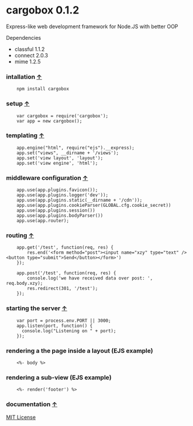 <a name="start"></a>
# cargobox 0.1.2 #

Express-like web development framework for Node.JS with better OOP

Dependencies

* classful 1.1.2
* connect 2.0.3
* mime 1.2.5

### intallation [↑](#start) ###

		npm install cargobox

### setup [↑](#start) ###

		var cargobox = require('cargobox');
		var app = new cargobox();

### templating [↑](#start) ###

		app.engine("html", require("ejs").__express);
		app.set("views", __dirname + '/views');
		app.set('view layout', 'layout');
		app.set('view engine', 'html');

### middleware configuration [↑](#start) ###

		app.use(app.plugins.favicon());
		app.use(app.plugins.logger('dev'));
		app.use(app.plugins.static(__dirname + '/cdn'));
		app.use(app.plugins.cookieParser(GLOBAL.cfg.cookie_secret))
		app.use(app.plugins.session())
		app.use(app.plugins.bodyParser())
		app.use(app.router);

### routing [↑](#start) ###

		app.get('/test', function(req, res) { 
			res.end('<form method="post"><input name="xzy" type="text" /><button type="submit">Send</button></form>')
		});

		app.post('/test', function(req, res) { 
			console.log('we have received data over post: ', req.body.xzy);
			res.redirect(301, '/test');
		});

### starting the server [↑](#start) ###
		
		var port = process.env.PORT || 3000;
		app.listen(port, function() {
		  console.log("Listening on " + port);
		});

### rendering a the page inside a layout (EJS example) ###
		
		<%- body %>

### rendering a sub-view (EJS example) ###

		<%- render('footer') %>

### documentation [↑](#start) ###

[MIT License](https://github.com/inruntime/cargobox/blob/master/LICENSE)